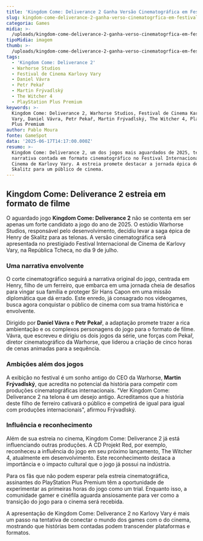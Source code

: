 ```yaml
---
title: 'Kingdom Come: Deliverance 2 Ganha Versão Cinematográfica em Festival de Cinema'
slug: kingdom-come-deliverance-2-ganha-verso-cinematogrfica-em-festival-de-cinema
categoria: Games
midia: >-
  /uploads/kingdom-come-deliverance-2-ganha-verso-cinematogrfica-em-festival-de-cinema-thumb.jpg
tipoMidia: imagem
thumb: >-
  /uploads/kingdom-come-deliverance-2-ganha-verso-cinematogrfica-em-festival-de-cinema-thumb.jpg
tags:
  - 'Kingdom Come: Deliverance 2'
  - Warhorse Studios
  - Festival de Cinema Karlovy Vary
  - Daniel Vávra
  - Petr Pekař
  - Martin Frývadlský
  - The Witcher 4
  - PlayStation Plus Premium
keywords: >-
  Kingdom Come: Deliverance 2, Warhorse Studios, Festival de Cinema Karlovy
  Vary, Daniel Vávra, Petr Pekař, Martin Frývadlský, The Witcher 4, PlayStation
  Plus Premium
author: Pablo Moura
fonte: GameSpot
data: '2025-06-17T14:17:00.000Z'
resumo: >-
  Kingdom Come: Deliverance 2, um dos jogos mais aguardados de 2025, terá sua
  narrativa contada em formato cinematográfico no Festival Internacional de
  Cinema de Karlovy Vary. A estreia promete destacar a jornada épica de Henry de
  Skalitz para um público de cinema.
---
```


## Kingdom Come: Deliverance 2 estreia em formato de filme

O aguardado jogo **Kingdom Come: Deliverance 2** não se contenta em ser apenas um forte candidato a jogo do ano de 2025. O estúdio Warhorse Studios, responsável pelo desenvolvimento, decidiu levar a saga épica de Henry de Skalitz para as telonas. A versão cinematográfica será apresentada no prestigiado Festival Internacional de Cinema de Karlovy Vary, na República Tcheca, no dia 9 de julho.

### Uma narrativa envolvente

O corte cinematográfico seguirá a narrativa original do jogo, centrada em Henry, filho de um ferreiro, que embarca em uma jornada cheia de desafios para vingar sua família e proteger Sir Hans Capon em uma missão diplomática que dá errado. Este enredo, já consagrado nos videogames, busca agora conquistar o público de cinema com sua trama histórica e envolvente.

Dirigido por **Daniel Vávra** e **Petr Pekař**, a adaptação promete trazer a rica ambientação e os complexos personagens do jogo para o formato de filme. Vávra, que escreveu e dirigiu os dois jogos da série, une forças com Pekař, diretor cinematográfico da Warhorse, que liderou a criação de cinco horas de cenas animadas para a sequência.

### Ambições além dos jogos

A exibição no festival é um sonho antigo do CEO da Warhorse, **Martin Frývadlský**, que acredita no potencial da história para competir com produções cinematográficas internacionais. "Ver Kingdom Come: Deliverance 2 na telona é um desejo antigo. Acreditamos que a história deste filho de ferreiro cativará o público e competirá de igual para igual com produções internacionais", afirmou Frývadlský.

### Influência e reconhecimento

Além de sua estreia no cinema, Kingdom Come: Deliverance 2 já está influenciando outras produções. A CD Projekt Red, por exemplo, reconheceu a influência do jogo em seu próximo lançamento, The Witcher 4, atualmente em desenvolvimento. Este reconhecimento destaca a importância e o impacto cultural que o jogo já possui na indústria.

Para os fãs que não podem esperar pela estreia cinematográfica, assinantes do PlayStation Plus Premium têm a oportunidade de experimentar as primeiras horas do jogo como um trial. Enquanto isso, a comunidade gamer e cinéfila aguarda ansiosamente para ver como a transição do jogo para o cinema será recebida.

A apresentação de Kingdom Come: Deliverance 2 no Karlovy Vary é mais um passo na tentativa de conectar o mundo dos games com o do cinema, mostrando que histórias bem contadas podem transcender plataformas e formatos.
